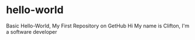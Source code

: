 # hello-world
Basic Hello-World, My First Repository on GetHub
Hi My name is Clifton, I'm a software developer

